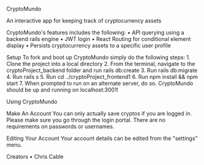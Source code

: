 CryptoMundo

An interactive app for keeping track of cryptocurrency assets

CryptoMundo's features includes the following:
	•	API querying using a backend rails engine
	•	JWT login
	•	React Routing for conditional element display
	•	Persists cryptocurrency assets to a specific user profile
  
Setup
To fork and boot up CryptoMundo simply do the following steps:
	1.	Clone the project into a local directory
	2.	From the terminal, navigate to the cryptoProject_backend folder and run rails db:create
	3.	Run rails db:migrate
	4.	Run rails s
	5.	Run cd ../cryptoProject_frontend1
	6.	Run npm install && npm start
	7.	When prompted to run on an alternate server, do so.
CryptoMundo should be up and running on localhost:3001!

Using CryptoMundo

Make An Account
You can only actually save cryptos if you are logged in. Please make sure you go through the login portal. There are no requirements on passwords or usernames.

Editing Your Account
Your account details can be edited from the "settings" menu.

Creators
	•	Chris Cable

